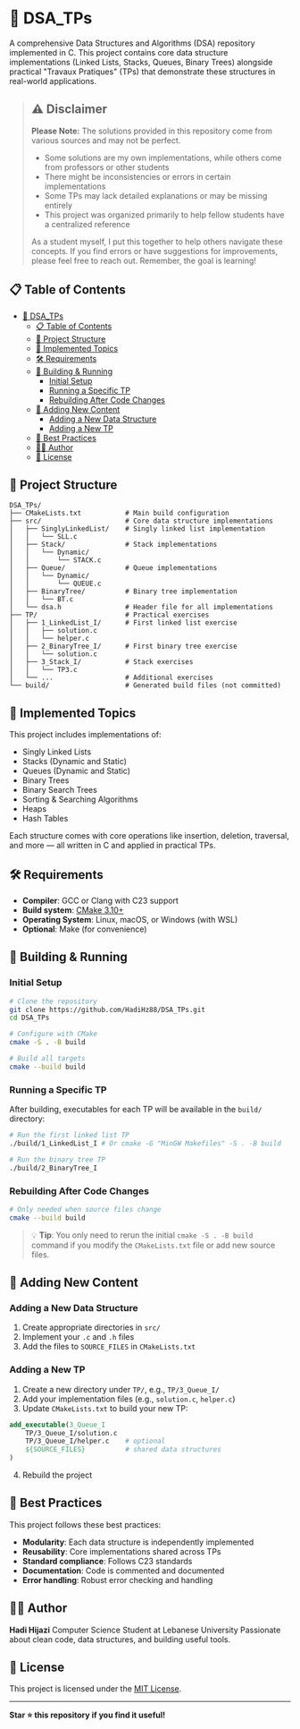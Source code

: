 # 🧩 DSA_TPs

A comprehensive Data Structures and Algorithms (DSA) repository implemented in C. This project contains core data structure implementations (Linked Lists, Stacks, Queues, Binary Trees) alongside practical "Travaux Pratiques" (TPs) that demonstrate these structures in real-world applications.

> ## ⚠️ Disclaimer
>
> **Please Note:** The solutions provided in this repository come from various sources and may not be perfect.
>
> - Some solutions are my own implementations, while others come from professors or other students
> - There might be inconsistencies or errors in certain implementations
> - Some TPs may lack detailed explanations or may be missing entirely
> - This project was organized primarily to help fellow students have a centralized reference
>
> As a student myself, I put this together to help others navigate these concepts. If you find errors or have suggestions for improvements, please feel free to reach out. Remember, the goal is learning!

## 📋 Table of Contents

- [🧩 DSA\_TPs](#-dsa_tps)
  - [📋 Table of Contents](#-table-of-contents)
  - [📁 Project Structure](#-project-structure)
  - [🔢 Implemented Topics](#-implemented-topics)
  - [🛠️ Requirements](#️-requirements)
  - [🚀 Building \& Running](#-building--running)
    - [Initial Setup](#initial-setup)
    - [Running a Specific TP](#running-a-specific-tp)
    - [Rebuilding After Code Changes](#rebuilding-after-code-changes)
  - [📝 Adding New Content](#-adding-new-content)
    - [Adding a New Data Structure](#adding-a-new-data-structure)
    - [Adding a New TP](#adding-a-new-tp)
  - [💼 Best Practices](#-best-practices)
  - [👨‍💻 Author](#-author)
  - [📄 License](#-license)

## 📁 Project Structure

```
DSA_TPs/
├── CMakeLists.txt           # Main build configuration
├── src/                     # Core data structure implementations
│   ├── SinglyLinkedList/    # Singly linked list implementation
│   │   └── SLL.c
│   ├── Stack/               # Stack implementations
│   │   └── Dynamic/
│   │       └── STACK.c
│   ├── Queue/               # Queue implementations
│   │   └── Dynamic/
│   │       └── QUEUE.c
│   ├── BinaryTree/          # Binary tree implementation
│   │   └── BT.c
│   └── dsa.h                # Header file for all implementations
├── TP/                      # Practical exercises
│   ├── 1_LinkedList_I/      # First linked list exercise
│   │   ├── solution.c
│   │   └── helper.c
│   ├── 2_BinaryTree_I/      # First binary tree exercise
│   │   └── solution.c
│   ├── 3_Stack_I/           # Stack exercises
│   │   └── TP3.c
│   └── ...                  # Additional exercises
└── build/                   # Generated build files (not committed)
```

## 🔢 Implemented Topics

This project includes implementations of:

- Singly Linked Lists
- Stacks (Dynamic and Static)
- Queues (Dynamic and Static)
- Binary Trees
- Binary Search Trees
- Sorting & Searching Algorithms
- Heaps
- Hash Tables

Each structure comes with core operations like insertion, deletion, traversal, and more — all written in C and applied in practical TPs.

## 🛠️ Requirements

- **Compiler**: GCC or Clang with C23 support
- **Build system**: [CMake 3.10+](https://cmake.org/download/)
- **Operating System**: Linux, macOS, or Windows (with WSL)
- **Optional**: Make (for convenience)

## 🚀 Building & Running

### Initial Setup

```bash
# Clone the repository
git clone https://github.com/HadiHz88/DSA_TPs.git
cd DSA_TPs

# Configure with CMake
cmake -S . -B build

# Build all targets
cmake --build build
```

### Running a Specific TP

After building, executables for each TP will be available in the `build/` directory:

```bash
# Run the first linked list TP
./build/1_LinkedList_I # Or cmake -G "MinGW Makefiles" -S . -B build

# Run the binary tree TP
./build/2_BinaryTree_I
```

### Rebuilding After Code Changes

```bash
# Only needed when source files change
cmake --build build
```

> 💡 **Tip**: You only need to rerun the initial `cmake -S . -B build` command if you modify the `CMakeLists.txt` file or add new source files.

## 📝 Adding New Content

### Adding a New Data Structure

1. Create appropriate directories in `src/`
2. Implement your `.c` and `.h` files
3. Add the files to `SOURCE_FILES` in `CMakeLists.txt`

### Adding a New TP

1. Create a new directory under `TP/`, e.g., `TP/3_Queue_I/`
2. Add your implementation files (e.g., `solution.c`, `helper.c`)
3. Update `CMakeLists.txt` to build your new TP:

```cmake
add_executable(3_Queue_I
    TP/3_Queue_I/solution.c
    TP/3_Queue_I/helper.c    # optional
    ${SOURCE_FILES}          # shared data structures
)
```

4. Rebuild the project

## 💼 Best Practices

This project follows these best practices:

- **Modularity**: Each data structure is independently implemented
- **Reusability**: Core implementations shared across TPs
- **Standard compliance**: Follows C23 standards
- **Documentation**: Code is commented and documented
- **Error handling**: Robust error checking and handling

## 👨‍💻 Author

**Hadi Hijazi**
Computer Science Student at Lebanese University
Passionate about clean code, data structures, and building useful tools.

## 📄 License

This project is licensed under the [MIT License](LICENSE).

---

**Star ⭐ this repository if you find it useful!**
